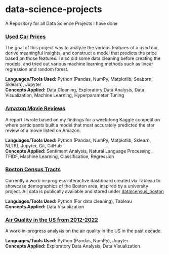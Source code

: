 # data-science-projects
A Repository for all Data Science Projects I have done

### [Used Car Prices](https://github.com/yingjieo/data-science-projects/blob/main/used_car_prices.ipynb)
The goal of this project was to analyze the various features of a used car, derive meaningful insights, and construct a model that predicts the price based on those features. I also did some data cleaning before creating the models, and tried out various machine learning methods such as linear regression and random forest.

**Languages/Tools Used:** Python (Pandas, NumPy, Matplotlib, Seaborn, Sklearn), Jupyter  
**Concepts Applied:** Data Cleaning, Exploratory Data Analysis, Data Visualization, Machine Learning, Hyperparameter Tuning  

### [Amazon Movie Reviews](https://github.com/yingjieo/data-science-projects/blob/main/yingjieo_amazon_reviews_report.pdf)
A report I wrote based on my findings for a week-long Kaggle competition where participants built a model that most accurately predicted the star review of a movie listed on Amazon.

**Languages/Tools Used:** Python (Pandas, NumPy, Matplotlib, Sklearn, NLTK), Jupyter, Git, GitHub  
**Concepts Applied:** Sentiment Analysis, Natural Language Processing, TFIDF, Machine Learning, Classification, Regression  

### [Boston Census Tracts](https://public.tableau.com/app/profile/alex.ouyang/viz/BostonCensusTracts/Dashboard1)
Currently a work-in-progress interactive dashboard created via Tableau to showcase demographics of the Boston area, inspired by a university project. All data is publically available and stored under [data\census_boston](https://github.com/yingjieo/data-science-projects/tree/main/data/census_boston)

**Languages/Tools Used:** Python (For data cleaning), Tableau  
**Concepts Applied:** Data Visualization  

### [Air Quality in the US from 2012-2022](https://github.com/yingjieo/data-science-projects/blob/main/Air%20Quality%20in%20the%20US%20from%202012-2022.ipynb)
A work-in-progress analysis on the air quality in the US in the past decade.

**Languages/Tools Used:** Python (Pandas, NumPy), Jupyter  
**Concepts Applied:** Exploratory Data Analysis, Data Visualization

